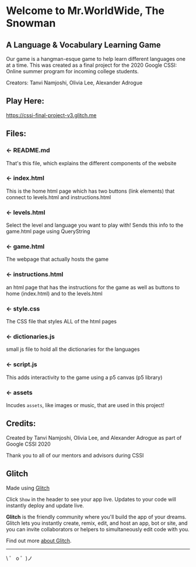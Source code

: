 # Welcome to Mr.WorldWide, The Snowman

## A Language & Vocabulary Learning Game

Our game is a hangman-esque game to help learn different languages one at a time. This was created as a final project for the 2020 Google CSSI: Online summer program for incoming college students.

Creators: Tanvi Namjoshi, Olivia Lee, Alexander Adrogue

## Play Here: 
https://cssi-final-project-v3.glitch.me

## Files: 

### ← README.md

That's this file, which explains the different components of the website

### ← index.html

This is the home html page which has two buttons (link elements) that connect to levels.html and instructions.html

### ← levels.html

Select the level and language you want to play with! Sends this info to the game.html page using QueryString

### ← game.html

The webpage that actually hosts the game

### ← instructions.html

an html page that has the instructions for the game as well as buttons to home (index.html) and to the levels.html

### ← style.css

The CSS file that styles ALL of the html pages

### ← dictionaries.js

small js file to hold all the dictionaries for the languages

### ← script.js

This adds interactivity to the game using a p5 canvas (p5 library)

### ← assets

Incudes `assets`, like images or music, that are used in this project!

## Credits:
Created by Tanvi Namjoshi, Olivia Lee, and Alexander Adrogue as part of Google CSSI 2020 

Thank you to all of our mentors and advisors during CSSI


## Glitch

Made using [Glitch](https://glitch.com/)

Click `Show` in the header to see your app live. Updates to your code will instantly deploy and update live.

**Glitch** is the friendly community where you'll build the app of your dreams. Glitch lets you instantly create, remix, edit, and host an app, bot or site, and you can invite collaborators or helpers to simultaneously edit code with you.

Find out more [about Glitch](https://glitch.com/about).

---

\ ゜ o ゜)ノ
